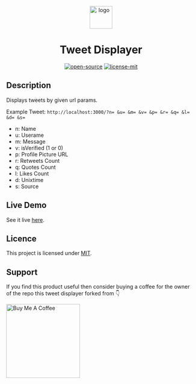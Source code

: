 <p align="center">
  <a href="https://shashiirk.github.io/fake-tweet-generator">
    <img alt="logo" src="assets/logo.svg" width="60" />
  </a>
</p>
<h1 align="center">
  Tweet Displayer
</h1>

<p align="center"><a href="https://en.wikipedia.org/wiki/Open_source"><img alt="open-source" src="https://img.shields.io/badge/OPEN-SOURCE-C13D3B?style=for-the-badge&labelColor=EA4761"></a> <a href="https://choosealicense.com/licenses/mit"><img alt="license-mit" src="https://img.shields.io/badge/LICENSE-MIT-D15E28?style=for-the-badge&labelColor=E36D26">
</a></p>

## Description

Displays tweets by given url params.

Example Tweet: `http://localhost:3000/?n= &u= &m= &v= &p= &r= &q= &l= &d= &s=`
 - n: Name
 - u: Userame
 - m: Message
 - v: isVerified (1 or 0)
 - p: Profile Picture URL
 - r: Retweets Count
 - q: Quotes Count
 - l: Likes Count
 - d: Unixtime
 - s: Source

## Live Demo

See it live [here](https://berikai.github.io/tweet-displayer).

## Licence

This project is licensed under [MIT](LICENSE).

## Support

If you find this product useful then consider buying a coffee for the owner of the repo this tweet displayer forked from 👇

<p><a href="https://www.buymeacoffee.com/shashiirk" target="_blank"><img src="https://cdn.buymeacoffee.com/buttons/v2/default-yellow.png" alt="Buy Me A Coffee" width="196" /></a></p>
